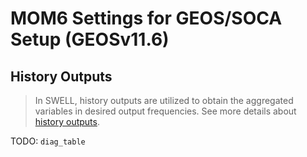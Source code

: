 # MOM6 Settings for GEOS/SOCA Setup (GEOSv11.6)


## History Outputs

>In SWELL, history outputs are utilized to obtain the aggregated variables in desired output frequencies. See more details about [history outputs](history_outputs.md).

TODO: `diag_table`